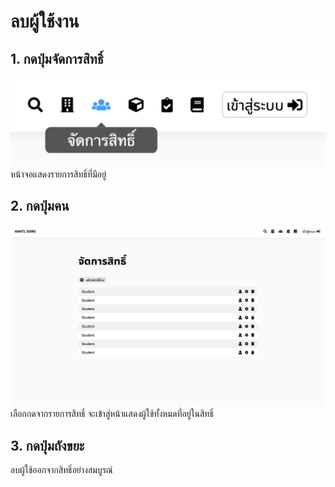 # ลบผู้ใช้งาน
## 1. กดปุ่มจัดการสิทธิ์
![](../img/navigation-bar/permission-button.png)
 หน้าจอแสดงรายการสิทธิ์ที่มีอยู่
## 2. กดปุ่มคน
![](../img/manage-role-permission/overall.png)
 เลือกกดจากรายการสิทธิ์ จะเข้าสู่หน้าแสดงผู้ใช้ทั้งหมดที่อยู่ในสิทธิ์
## 3. กดปุ่มถังขยะ
 ลบผู้ใช้ออกจากสิทธิ์อย่างสมบูรณ์
